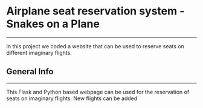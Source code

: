 # Airplane seat reservation system - Snakes on a Plane
***
In this project we coded a website that can be used to reserve seats on different imaginary flights.
## General Info
***
This Flask and Python based webpage can be used for the reservation of seats on imaginary flights. New flights can be added
